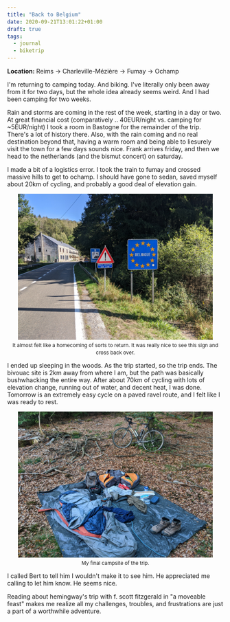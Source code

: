 ```yaml
---
title: "Back to Belgium"
date: 2020-09-21T13:01:22+01:00
draft: true
tags:
  - journal
  - biketrip
---
```


**Location:** Reims -> Charleville-Mézière -> Fumay -> Ochamp

I'm returning to camping today. And biking. I've literally only been away
from it for two days, but the whole idea already seems weird. And I had been
camping for two weeks.

Rain and storms are coming in the rest of the week, starting in a day or two.
At great financial cost (comparatively .. 40EUR/night vs. camping for
~5EUR/night) I took a room in Bastogne for the remainder of the trip. There's
a lot of history there. Also, with the rain coming and no real destination
beyond that, having a warm room and being able to liesurely visit the town
for a few days sounds nice. Frank arrives friday, and then we head to the
netherlands (and the bismut concert) on saturday.

I made a bit of a logistics error. I took the train to fumay and crossed
massive hills to get to ochamp. I should have gone to sedan, saved myself
about 20km of cycling, and probably a good deal of elevation gain.

<div style="text-align:center;">
<img style="max-width: 90%; width: auto; height: auto;" loading="lazy" src="/images/belgique.jpg" alt="crossing the border back into belgium">
<figcaption><small>It almost felt like a homecoming of sorts to return. It was really nice to see this sign and cross back over.</small></figcaption>
</div>

I ended up sleeping in the woods. As the trip started, so the trip ends. The
bivouac site is 2km away from where I am, but the path was basically
bushwhacking the entire way. After about 70km of cycling with lots of
elevation change, running out of water, and decent heat, I was done. Tomorrow
is an extremely easy cycle on a paved ravel route, and I felt like I was
ready to rest.

<div style="text-align:center;">
<img style="max-width: 90%; width: auto; height: auto;" loading="lazy" src="/images/ochamp_camping.jpg" alt="last campsite in the woods">
<figcaption><small>My final campsite of the trip.</small></figcaption>
</div>

I called Bert to tell him I wouldn't make it to see him. He appreciated me calling to let him know. He seems nice.

Reading about hemingway's trip with f. scott fitzgerald in "a moveable feast"
makes me realize all my challenges, troubles, and frustrations are just a
part of a worthwhile adventure.

